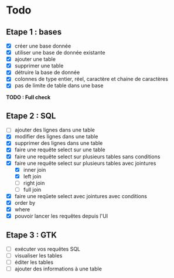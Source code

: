 # Todo

## Etape 1 : bases

- [x] créer une base donnée
- [x] utiliser une base de donnée existante
- [x] ajouter une table
- [x] supprimer une table
- [x] détruire la base de donnée
- [X] colonnes de type entier, réel, caractère et chaine de caractères
- [x] pas de limite de table dans une base

**TODO : Full check**

## Etape 2 : SQL

- [ ] ajouter des lignes dans une table
- [x] modifier des lignes dans une table
- [x] supprimer des lignes dans une table
- [x] faire une requête select sur une table
- [x] faire une requête select sur plusieurs tables sans conditions
- [x] faire une requête select sur plusieurs tables avec jointures
  - [x] inner join
  - [x] left join
  - [ ] right join
  - [ ] full join
- [x] faire une reqûete select avec jointures avec conditions
- [x] order by
- [x] where
- [x] pouvoir lancer les requêtes depuis l'UI
  
## Etape 3 : GTK

- [ ] exécuter vos requêtes SQL
- [ ] visualiser les tables
- [ ] éditer les tables
- [ ] ajouter des informations à une table
